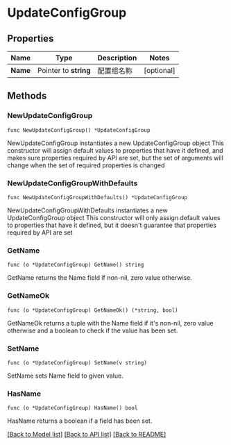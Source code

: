 # UpdateConfigGroup

## Properties

Name | Type | Description | Notes
------------ | ------------- | ------------- | -------------
**Name** | Pointer to **string** | 配置组名称 | [optional] 

## Methods

### NewUpdateConfigGroup

`func NewUpdateConfigGroup() *UpdateConfigGroup`

NewUpdateConfigGroup instantiates a new UpdateConfigGroup object
This constructor will assign default values to properties that have it defined,
and makes sure properties required by API are set, but the set of arguments
will change when the set of required properties is changed

### NewUpdateConfigGroupWithDefaults

`func NewUpdateConfigGroupWithDefaults() *UpdateConfigGroup`

NewUpdateConfigGroupWithDefaults instantiates a new UpdateConfigGroup object
This constructor will only assign default values to properties that have it defined,
but it doesn't guarantee that properties required by API are set

### GetName

`func (o *UpdateConfigGroup) GetName() string`

GetName returns the Name field if non-nil, zero value otherwise.

### GetNameOk

`func (o *UpdateConfigGroup) GetNameOk() (*string, bool)`

GetNameOk returns a tuple with the Name field if it's non-nil, zero value otherwise
and a boolean to check if the value has been set.

### SetName

`func (o *UpdateConfigGroup) SetName(v string)`

SetName sets Name field to given value.

### HasName

`func (o *UpdateConfigGroup) HasName() bool`

HasName returns a boolean if a field has been set.


[[Back to Model list]](../README.md#documentation-for-models) [[Back to API list]](../README.md#documentation-for-api-endpoints) [[Back to README]](../README.md)


